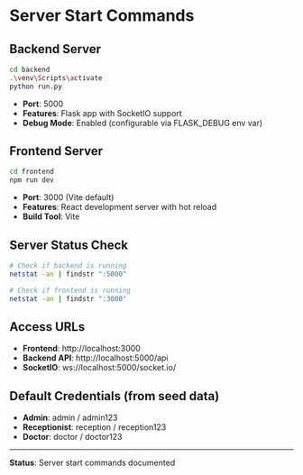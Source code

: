 # Server Start Commands

## Backend Server
```bash
cd backend
.\venv\Scripts\activate
python run.py
```
- **Port**: 5000
- **Features**: Flask app with SocketIO support
- **Debug Mode**: Enabled (configurable via FLASK_DEBUG env var)

## Frontend Server
```bash
cd frontend
npm run dev
```
- **Port**: 3000 (Vite default)
- **Features**: React development server with hot reload
- **Build Tool**: Vite

## Server Status Check
```bash
# Check if backend is running
netstat -an | findstr ":5000"

# Check if frontend is running  
netstat -an | findstr ":3000"
```

## Access URLs
- **Frontend**: http://localhost:3000
- **Backend API**: http://localhost:5000/api
- **SocketIO**: ws://localhost:5000/socket.io/

## Default Credentials (from seed data)
- **Admin**: admin / admin123
- **Receptionist**: reception / reception123
- **Doctor**: doctor / doctor123

---
**Status**: Server start commands documented

